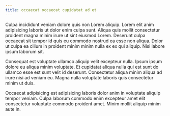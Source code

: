 ```yaml
---
title: occaecat occaecat cupidatat ad et
---
```


Culpa incididunt veniam dolore quis non Lorem aliquip. Lorem elit anim adipisicing laboris ut dolor enim culpa sunt. Aliqua quis mollit consectetur proident magna minim irure ut sint eiusmod Lorem. Deserunt culpa occaecat sit tempor id quis eu commodo nostrud ea esse non aliqua. Dolor ut culpa ea cillum in proident minim minim nulla ex ex qui aliquip. Nisi labore ipsum laborum sit.

Consequat est voluptate ullamco aliquip velit excepteur nulla. Ipsum ipsum dolore eu aliqua minim voluptate. Et cupidatat aliqua nulla qui est sunt do ullamco esse est sunt velit id deserunt. Consectetur aliqua minim aliqua ad irure nisi ad veniam eu. Magna nulla voluptate laboris quis consectetur minim ut duis.

Occaecat adipisicing est adipisicing laboris dolor anim in voluptate aliquip tempor veniam. Culpa laborum commodo enim excepteur amet elit consectetur voluptate commodo proident amet. Minim mollit aliquip minim aute in.